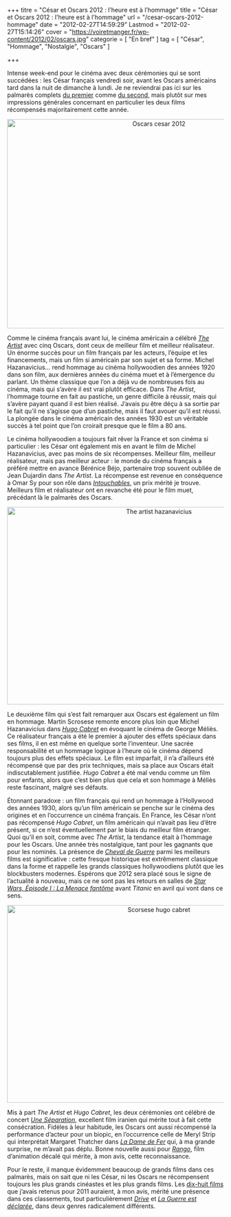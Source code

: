+++
titre = "César et Oscars 2012 : l&rsquo;heure est à l&rsquo;hommage"
title = "César et Oscars 2012 : l'heure est à l'hommage"
url = "/cesar-oscars-2012-hommage"
date = "2012-02-27T14:59:29"
Lastmod = "2012-02-27T15:14:26"
cover = "https://voiretmanger.fr/wp-content/2012/02/oscars.jpg"
categorie = [ "En bref" ]
tag = [ "César", "Hommage", "Nostalgie", "Oscars" ]

+++

<p>Intense week-end pour le cinéma avec deux cérémonies qui se sont succédées : les César français vendredi soir, avant les Oscars américains tard dans la nuit de dimanche à lundi. Je ne reviendrai pas ici sur les palmarès complets <a href="http://www.academie-cinema.org/ceremonie/palmares.html">du premier</a> comme <a href="http://oscar.go.com/nominees">du second</a>, mais plutôt sur mes impressions générales concernant en particulier les deux films récompensés majoritairement cette année.</p>
<div style="text-align: center;"><img class="aligncenter" style="border-style: initial; border-color: initial; border-image: initial; border-width: 0px;" src="https://voiretmanger.fr/wp-content/2012/02/oscar-cesar-2012.jpg" alt="Oscars cesar 2012" width="690" height="487" border="0" /></div>
<p>Comme le cinéma français avant lui, le cinéma américain a célébré <em><a href="https://voiretmanger.fr/2011/10/16/artist-hazanavicius/">The Artist</a></em> avec cinq Oscars, dont ceux de meilleur film et meilleur réalisateur. Un énorme succès pour un film français par les acteurs, l&rsquo;équipe et les financements, mais un film si américain par son sujet et sa forme. Michel Hazanavicius… rend hommage au cinéma hollywoodien des années 1920 dans son film, aux dernières années du cinéma muet et à l&rsquo;émergence du parlant. Un thème classique que l&rsquo;on a déjà vu de nombreuses fois au cinéma, mais qui s&rsquo;avère il est vrai plutôt efficace. Dans <em>The Artist</em>, l&rsquo;hommage tourne en fait au pastiche, un genre difficile à réussir, mais qui s&rsquo;avère payant quand il est bien réalisé. J&rsquo;avais pu être déçu à sa sortie par le fait qu&rsquo;il ne s&rsquo;agisse que d&rsquo;un pastiche, mais il faut avouer qu&rsquo;il est réussi. La plongée dans le cinéma américain des années 1930 est un véritable succès à tel point que l&rsquo;on croirait presque que le film a 80 ans.</p>
<p>Le cinéma hollywoodien a toujours fait rêver la France et son cinéma si particulier : les César ont également mis en avant le film de Michel Hazanavicius, avec pas moins de six récompenses. Meilleur film, meilleur réalisateur, mais pas meilleur acteur : le monde du cinéma français a préféré mettre en avance Bérénice Béjo, partenaire trop souvent oubliée de Jean Dujardin dans <em>The Artist</em>. La récompense est revenue en conséquence à Omar Sy pour son rôle dans <em><a href="https://voiretmanger.fr/2011/11/08/intouchables-toledano-nakache/">Intouchables</a></em>, un prix mérité je trouve. Meilleurs film et réalisateur ont en revanche été pour le film muet, précédant là le palmarès des Oscars.</p>
<div style="text-align: center;"><img class="aligncenter" style="border-style: initial; border-color: initial; border-image: initial; border-width: 0px;" src="https://voiretmanger.fr/wp-content/2012/02/the-artist-hazanavicius.jpg" alt="The artist hazanavicius" width="690" height="460" border="0" /></div>
<p>Le deuxième film qui s&rsquo;est fait remarquer aux Oscars est également un film en hommage. Martin Scrosese remonte encore plus loin que Michel Hazanavicius dans <em><a href="https://voiretmanger.fr/2011/12/17/hugo-cabret-scorsese/">Hugo Cabret</a></em> en évoquant le cinéma de George Méliès. Ce réalisateur français a été le premier à ajouter des effets spéciaux dans ses films, il en est même en quelque sorte l&rsquo;inventeur. Une sacrée responsabilité et un hommage logique à l&rsquo;heure où le cinéma dépend toujours plus des effets spéciaux. Le film est imparfait, il n&rsquo;a d&rsquo;ailleurs été récompensé que par des prix techniques, mais sa place aux Oscars était indiscutablement justifiée. <em>Hugo Cabret</em> a été mal vendu comme un film pour enfants, alors que c&rsquo;est bien plus que cela et son hommage à Méliès reste fascinant, malgré ses défauts.</p>
<p>Étonnant paradoxe : un film français qui rend un hommage à l&rsquo;Hollywood des années 1930, alors qu&rsquo;un film américain se penche sur le cinéma des origines et en l&rsquo;occurrence un cinéma français. En France, les César n&rsquo;ont pas récompensé <em>Hugo Cabret</em>, un film américain qui n&rsquo;avait pas lieu d&rsquo;être présent, si ce n&rsquo;est éventuellement par le biais du meilleur film étranger. Quoi qu&rsquo;il en soit, comme avec <em>The Artist</em>, la tendance était à l&rsquo;hommage pour les Oscars. Une année très nostalgique, tant pour les gagnants que pour les nominés. La présence de <em><a href="https://voiretmanger.fr/2012/02/25/cheval-guerre-spielberg/">Cheval de Guerre</a></em> parmi les meilleurs films est significative : cette fresque historique est extrêmement classique dans la forme et rappelle les grands classiques hollywoodiens plutôt que les blockbusters modernes. Espérons que 2012 sera placé sous le signe de l&rsquo;actualité à nouveau, mais ce ne sont pas les retours en salles de <em><a href="https://voiretmanger.fr/2012/02/12/star-wars-1-menace-fantome-lucas/">Star Wars, Épisode I : La Menace fantôme</a></em> avant <em>Titanic</em> en avril qui vont dans ce sens.</p>
<div style="text-align: center;"><img class="aligncenter" style="border-style: initial; border-color: initial; border-image: initial; border-width: 0px;" src="https://voiretmanger.fr/wp-content/2012/02/scorsese-hugo-cabret.jpg" alt="Scorsese hugo cabret" width="690" height="460" border="0" /></div>
<p>Mis à part <em>The Artist</em> et <em>Hugo Cabret</em>, les deux cérémonies ont célébré de concert <em><a href="https://voiretmanger.fr/2011/06/18/une-separation-farhadi/">Une Séparation</a></em>, excellent film iranien qui mérite tout à fait cette consécration. Fidèles à leur habitude, les Oscars ont aussi récompensé la performance d&rsquo;acteur pour un biopic, en l&rsquo;occurrence celle de Meryl Strip qui interprétait Margaret Thatcher dans <em><a href="https://voiretmanger.fr/2012/01/23/dame-fer-lloyd/">La Dame de Fer</a></em> qui, à ma grande surprise, ne m&rsquo;avait pas déplu. Bonne nouvelle aussi pour <em><a href="https://voiretmanger.fr/2011/03/24/rango-verbinski/">Rango</a></em>, film d&rsquo;animation décalé qui mérite, à mon avis, cette reconnaissance.</p>
<p>Pour le reste, il manque évidemment beaucoup de grands films dans ces palmarès, mais on sait que ni les César, ni les Oscars ne récompensent toujours les plus grands cinéastes et les plus grands films. Les <a href="https://voiretmanger.fr/2011/12/31/cinema-best-of-2011/">dix-huit films</a> que j&rsquo;avais retenus pour 2011 auraient, à mon avis, mérité une présence dans ces classements, tout particulièrement <em><a href="https://voiretmanger.fr/2011/10/04/drive-winding-refn/">Drive</a></em> et <em><a href="https://voiretmanger.fr/2011/09/04/guerre-declaree-donzelli/">La Guerre est déclarée</a></em>, dans deux genres radicalement différents.</p>

